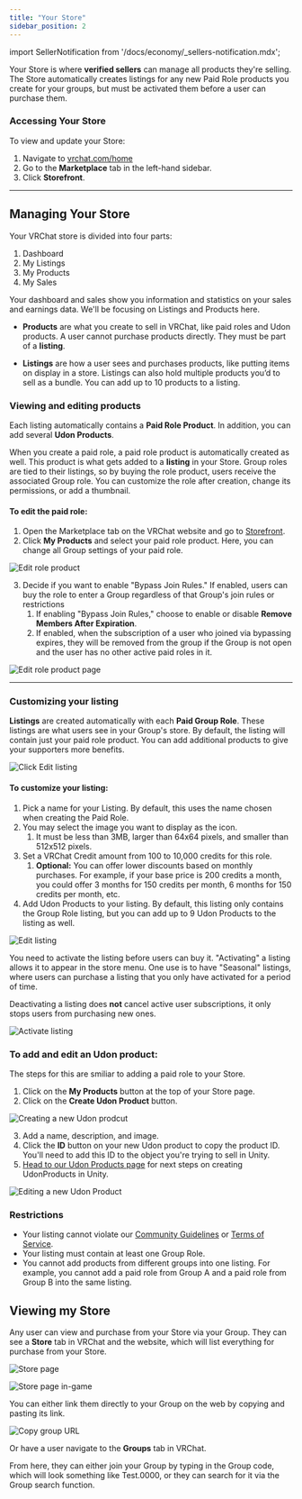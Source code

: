 ```yaml
---
title: "Your Store"
sidebar_position: 2
---
```


import SellerNotification from '/docs/economy/_sellers-notification.mdx';

<SellerNotification/>

Your Store is where **verified sellers** can manage all products they're selling. The Store automatically creates listings for any new Paid Role products you create for your groups, but must be activated them before a user can purchase them.

### Accessing Your Store

To view and update your Store:

1. Navigate to [vrchat.com/home](https://vrchat.com/home)
2. Go to the **Marketplace** tab in the left-hand sidebar.
3. Click **Storefront**.

***
## Managing Your Store

Your VRChat store is divided into four parts:
1. Dashboard
2. My Listings
3. My Products
4. My Sales

Your dashboard and sales show you information and statistics on your sales and earnings data. We'll be focusing on Listings and Products here.

- **Products** are what you create to sell in VRChat, like paid roles and Udon products. A user cannot purchase products directly. They must be part of a **listing**.

- **Listings** are how a user sees and purchases products, like putting items on display in a store. Listings can also hold multiple products you’d to sell as a bundle. You can add up to 10 products to a listing.

### Viewing and editing products

Each listing automatically contains a **Paid Role Product**. In addition, you can add several **Udon Products**.

When you create a paid role, a paid role product is automatically created as well. This product is what gets added to a **listing** in your Store. Group roles are tied to their listings, so by buying the role product, users receive the associated Group role.
You can customize the role after creation, change its permissions, or add a thumbnail.

#### To edit the paid role: 

1. Open the Marketplace tab on the VRChat website and go to [Storefront](https://vrchat.com/home/marketplace/storefront/dashboard).
2. Click **My Products** and select your paid role product. Here, you can change all Group settings of your paid role.

![Edit role product](/img/economy/Store-EditRoleProduct.png "Click Edit Paid Role")

3. Decide if you want to enable "Bypass Join Rules." If enabled, users can buy the role to enter a Group regardless of that Group's join rules or restrictions
    1. If enabling "Bypass Join Rules," choose to enable or disable **Remove Members After Expiration**.
    2. If enabled, when the subscription of a user who joined via bypassing expires, they will be removed from the group if the Group is not open and the user has no other active paid roles in it.

![Edit role product page](/img/economy/Store-EditRoleProductInfo.png "Edit Role Product")

***
### Customizing your listing

**Listings** are created automatically with each **Paid Group Role**. These listings are what users see in your Group's store. By default, the listing will contain just your paid role product. You can add additional products to give your supporters more benefits.

![Click Edit listing](/img/economy/Store-Listings.png "Click Edit Listing")

#### To customize your listing:

1. Pick a name for your Listing. By default, this uses the name chosen when creating the Paid Role.
2. You may select the image you want to display as the icon.
    1. It must be less than 3MB, larger than 64x64 pixels, and smaller than 512x512 pixels.
3. Set a VRChat Credit amount from 100 to 10,000 credits for this role.
    1. **Optional:** You can offer lower discounts based on monthly purchases. For example, if your base price is 200 credits a month, you could offer 3 months for 150 credits per month, 6 months for 150 credits per month, etc.
4. Add Udon Products to your listing. By default, this listing only contains the Group Role listing, but you can add up to 9 Udon Products to the listing as well.

![Edit listing](/img/economy/Store-EditListing.png "Edit Listing")

You need to activate the listing before users can buy it. "Activating" a listing allows it to appear in the store menu. One use is to have "Seasonal" listings, where users can purchase a listing that you only have activated for a period of time.

Deactivating a listing does **not** cancel active user subscriptions, it only stops users from purchasing new ones.

![Activate listing](/img/economy/Store-ActivateListing.png "Activate Listing")

### To add and edit an Udon product:

The steps for this are smiliar to adding a paid role to your Store. 

1. Click on the **My Products** button at the top of your Store page.
2. Click on the **Create Udon Product** button.

![Creating a new Udon prodcut](/img/economy/Store-CreateUdonProduct.png "Creating a new Udon product")

3. Add a name, description, and image.
4. Click the **ID** button on your new Udon product to copy the product ID. You'll need to add this ID to the object you're trying to sell in Unity.
5. [Head to our Udon Products page](/economy/products/udon) for next steps on creating UdonProducts in Unity.

![Editing a new Udon Product](/img/economy/Store-CreateUdonProductEdit.png "Editing a new Udon Product")

### Restrictions

* Your listing cannot violate our [Community Guidelines](https://hello.vrchat.com/community-guidelines) or [Terms of Service](https://hello.vrchat.com/legal).
* Your listing must contain at least one Group Role.
* You cannot add products from different groups into one listing. For example, you cannot add a paid role from Group A and a paid role from Group B into the same listing.

## Viewing my Store

Any user can view and purchase from your Store via your Group. They can see a **Store** tab in VRChat and the website, which will list everything for purchase from your Store.

![Store page](/img/economy/Store-PreviewStoreWeb.png "Opening your Store page")

![Store page in-game](/img/economy/Store-PreviewStoreClient.png "Opening your group's Store page in VRChat")

You can either link them directly to your Group on the web by copying and pasting its link.

![Copy group URL](/img/economy/Store-CopyShortCode.png "Copying your group's VRChat.com URL")

Or have a user navigate to the **Groups** tab in VRChat.

From here, they can either join your Group by typing in the Group code, which will look something like Test.0000, or they can search for it via the Group search function.